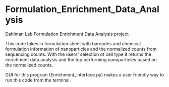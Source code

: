# Formulation_Enrichment_Data_Analysis
Dahlman Lab Formulation Enrichment Data Analysis project

This code takes in formulation sheet with barcodes and chemical formulation information of nanoparticles and the normalized counts from sequencing counts. With the users' selection of cell type it returns the enrichment data analysis and the top performing nanoparticles based on the normalized counts.

GUI for this program (Enrichment_interface.py) makes a user friendly way to run this code from the terminal.
